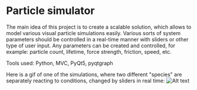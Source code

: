 # Particle simulator
The main idea of this project is to create a scalable solution, which allows to model various visual particle simulations easily. Various sorts of system parameters should be controlled in a real-time manner with sliders or other type of user input. Any parameters can be created and controlled, for example: particle count, lifetime, force strength, friction, speed, etc.

Tools used: Python, MVC, PyQt5, pyqtgraph

Here is a gif of one of the simulations, where two different "species" are separately reacting to conditions, changed by sliders in real time:
![Alt text](demo.gif)

